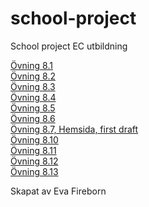 # school-project
School project EC utbildning
<p>
<a href="https://eva-fireborn.github.io/school-project/%C3%96vning8.1.html">Övning 8.1</a><br>
<a href="https://eva-fireborn.github.io/school-project/%C3%96vning8.2.html">Övning 8.2</a><br>
<a href="https://eva-fireborn.github.io/school-project/%C3%96vning8.3.html">Övning 8.3</a><br>
<a href="https://eva-fireborn.github.io/school-project/%C3%96vning8.4.html">Övning 8.4</a><br>
<a href="https://eva-fireborn.github.io/school-project/%C3%96vning8.5.html">Övning 8.5</a><br>
<a href="https://eva-fireborn.github.io/school-project/%C3%96vning8.6.html">Övning 8.6</a><br>
<a href="https://eva-fireborn.github.io/school-project/HTML-excercises.html">Övning 8.7, Hemsida, first draft</a><br>
<a href="https://eva-fireborn.github.io/school-project/%C3%96vning10.html">Övning 8.10</a><br>
<a href="https://eva-fireborn.github.io/school-project/ovning11.html">Övning 8.11</a><br>
<a href="https://eva-fireborn.github.io/school-project/ovning8.12.html">Övning 8.12</a><br>
<a href="https://eva-fireborn.github.io/school-project/ovning8.13.html">Övning 8.13</a>
</p> 
<p>Skapat av Eva Fireborn</p>

      
